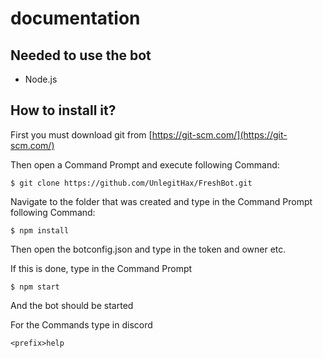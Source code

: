 # documentation

## Needed to use the bot

* Node.js

## How to install it?

First you must download git from [https://git-scm.com/](https://git-scm.com/)

Then open a Command Prompt and execute following Command:

```text
$ git clone https://github.com/UnlegitHax/FreshBot.git
```

Navigate to the folder that was created and type in the Command Prompt following Command:

```text
$ npm install
```

Then open the botconfig.json and type in the token and owner etc.

If this is done, type in the Command Prompt

```text
$ npm start
```

And the bot should be started

For the Commands type in discord

```text
<prefix>help
```

